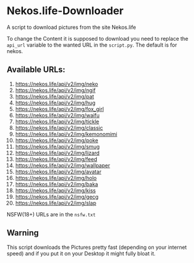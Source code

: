 # Nekos.life-Downloader
A script to download pictures from the site Nekos.life

To change the Content it is supposed to download you need to replace the `api_url` variable to the wanted URL in the `script.py`. The default is for nekos.

## Available URLs:

1. https://nekos.life/api/v2/img/neko
2. https://nekos.life/api/v2/img/ngif   
3. https://nekos.life/api/v2/img/pat
4. https://nekos.life/api/v2/img/hug
5. https://nekos.life/api/v2/img/fox_girl
6. https://nekos.life/api/v2/img/waifu
7. https://nekos.life/api/v2/img/tickle
8. https://nekos.life/api/v2/img/classic
9. https://nekos.life/api/v2/img/kemonomimi
10. https://nekos.life/api/v2/img/poke
11. https://nekos.life/api/v2/img/smug
12. https://nekos.life/api/v2/img/lizard
13. https://nekos.life/api/v2/img/feed
14. https://nekos.life/api/v2/img/wallpaper
15. https://nekos.life/api/v2/img/avatar
16. https://nekos.life/api/v2/img/holo
17. https://nekos.life/api/v2/img/baka
18. https://nekos.life/api/v2/img/kiss
19. https://nekos.life/api/v2/img/gecg
20. https://nekos.life/api/v2/img/slap

NSFW(18+) URLs are in the `nsfw.txt`

## Warning
This script downloads the Pictures pretty fast (depending on your internet speed) and if you put it on your Desktop it might fully bloat it.
